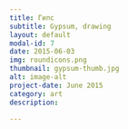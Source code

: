 ```yaml
---
title: Гипс
subtitle: Gypsum, drawing
layout: default
modal-id: 7
date: 2015-06-03
img: roundicons.png
thumbnail: gypsum-thumb.jpg
alt: image-alt
project-date: June 2015
category: art
description: 

---
```

